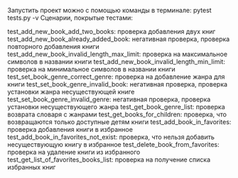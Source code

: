 Запустить проект можно с помощью команды в терминале: pytest tests.py -v
Сценарии, покрытые тестами:

test_add_new_book_add_two_books: проверка добавления двух книг
test_add_new_book_already_added_book: негативная проверка, проверка повторного добавления книги
test_add_new_book_invalid_length_max_limit: проверка на максимальное символов в названии книги 
test_add_new_book_invalid_length_min_limit: проверка на минимальное символов в названии книги 
test_set_book_genre_correct_genre: проверка на добавление жанра для книги 
test_set_book_genre_invalid_book: негативная проверка, проверка установки жанра несуществующей книге
test_set_book_genre_invalid_genre: негативная проверка, проверка установки несуществующего жанра
test_get_book_genre_list: проверка возврата словаря с жанрами 
test_get_books_for_children: проверка, что возвращаются только доступные детям книги
test_add_book_in_favorites: проверка добавления книги в избранное
test_add_book_in_favorites_not_exist: проверка, что нельзя добавить несуществующую книгу в избранное
test_delete_book_from_favorites: проверка на удаление книги из избранного
test_get_list_of_favorites_books_list: проверка на получение списка избранных книг